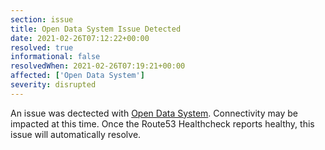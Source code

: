 ```yaml
---
section: issue
title: Open Data System Issue Detected
date: 2021-02-26T07:12:22+00:00
resolved: true
informational: false
resolvedWhen: 2021-02-26T07:19:21+00:00
affected: ['Open Data System']
severity: disrupted
---
```

An issue was dectected with [Open Data System](https://data.sba.gov).  Connectivity may be impacted at this time.  Once the Route53 Healthcheck reports healthy, this issue will automatically resolve.
